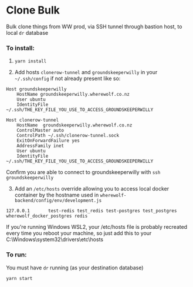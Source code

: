 # Clone Bulk

Bulk clone things from WW prod, via SSH tunnel through bastion host, to local `dr` database

### To install:

1.  `yarn install`

2.  Add hosts `clonerow-tunnel` and `groundskeeperwilly` in your `~/.ssh/config` if not already present like so:

```
Host groundskeeperwilly
    HostName groundskeeperwilly.wherewolf.co.nz
    User ubuntu
    IdentityFile ~/.ssh/THE_KEY_FILE_YOU_USE_TO_ACCESS_GROUNDSKEEPERWILLY

Host clonerow-tunnel
    HostName  groundskeeperwilly.wherewolf.co.nz
    ControlMaster auto
    ControlPath ~/.ssh/clonerow-tunnel.sock
    ExitOnForwardFailure yes
    AddressFamily inet
    User ubuntu
    IdentityFile ~/.ssh/THE_KEY_FILE_YOU_USE_TO_ACCESS_GROUNDSKEEPERWILLY
```

Confirm you are able to connect to groundskeeperwilly with `ssh groundskeeperwilly`

3.  Add an `/etc/hosts` override allowing you to access local docker container by the hostname used in `wherewolf-backend/config/env/development.js`

```
127.0.0.1       test-redis test_redis test-postgres test_postgres wherewolf_docker_postgres redis
```

If you're running Windows WSL2, your /etc/hosts file is probably recreated every time you reboot your machine, so just add this to your C:\Windows\system32\drivers\etc\hosts

### To run:

You must have `dr` running (as your destination database)

`yarn start`
